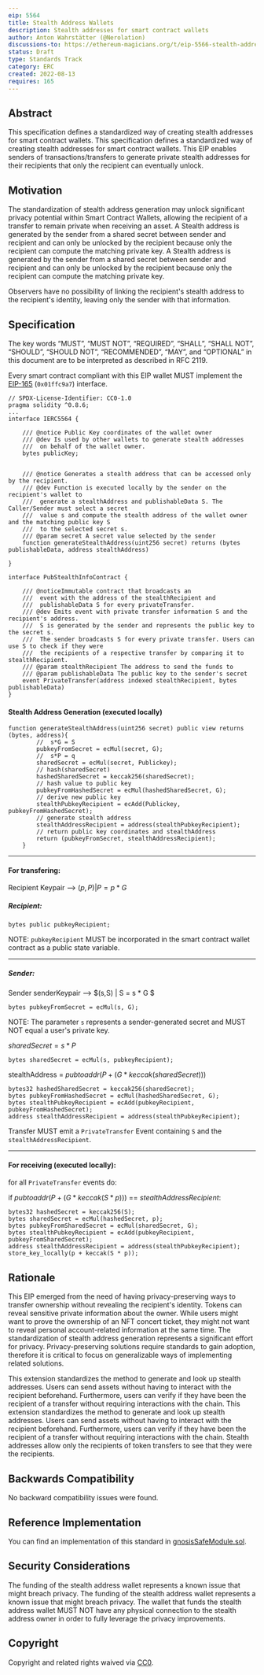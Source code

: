 ```yaml
---
eip: 5564
title: Stealth Address Wallets
description: Stealth addresses for smart contract wallets
author: Anton Wahrstätter (@Nerolation)
discussions-to: https://ethereum-magicians.org/t/eip-5566-stealth-addresses-for-smart-contract-wallets/10614
status: Draft
type: Standards Track
category: ERC
created: 2022-08-13
requires: 165
---
```



## Abstract
This specification defines a standardized way of creating stealth addresses for smart contract wallets. This specification defines a standardized way of creating stealth addresses for smart contract wallets. This EIP enables senders of transactions/transfers to generate private stealth addresses for their recipients that only the recipient can eventually unlock.

## Motivation
The standardization of stealth address generation may unlock significant privacy potential within Smart Contract Wallets, allowing the recipient of a transfer to remain private when receiving an asset. A Stealth address is generated by the sender from a shared secret between sender and recipient and can only be unlocked by the recipient because only the recipient can compute the matching private key. A Stealth address is generated by the sender from a shared secret between sender and recipient and can only be unlocked by the recipient because only the recipient can compute the matching private key.

Observers have no possibility of linking the recipient's stealth address to the recipient's identity, leaving only the sender with that information.

## Specification
The key words “MUST”, “MUST NOT”, “REQUIRED”, “SHALL”, “SHALL NOT”, “SHOULD”, “SHOULD NOT”, “RECOMMENDED”, “MAY”, and “OPTIONAL” in this document are to be interpreted as described in RFC 2119.

Every smart contract compliant with this EIP wallet MUST implement the [EIP-165](./eip-165.md) (`0x01ffc9a7`) interface.

```solidity
// SPDX-License-Identifier: CC0-1.0
pragma solidity ^0.8.6;
...
interface IERC5564 {

    /// @notice Public Key coordinates of the wallet owner
    /// @dev Is used by other wallets to generate stealth addresses
    ///  on behalf of the wallet owner.
    bytes publicKey;


    /// @notice Generates a stealth address that can be accessed only by the recipient.
    /// @dev Function is executed locally by the sender on the recipient's wallet to
    ///  generate a stealthAddress and publishableData S. The Caller/Sender must select a secret
    ///  value s and compute the stealth address of the wallet owner and the matching public key S
    ///  to the selected secret s.
    /// @param secret A secret value selected by the sender
    function generateStealthAddress(uint256 secret) returns (bytes publishableData, address stealthAddress)

}

interface PubStealthInfoContract {

    /// @noticeImmutable contract that broadcasts an 
    ///  event with the address of the stealthRecipient and 
    ///  publishableData S for every privateTransfer. 
    /// @dev Emits event with private transfer information S and the recipient's address.
    ///  S is generated by the sender and represents the public key to the secret s.
    ///  The sender broadcasts S for every private transfer. Users can use S to check if they were
    ///  the recipients of a respective transfer by comparing it to stealthRecipient.
    /// @param stealthRecipient The address to send the funds to
    /// @param publishableData The public key to the sender's secret
    event PrivateTransfer(address indexed stealthRecipient, bytes publishableData)
}
```

#### Stealth Address Generation (executed locally)

```solidity
function generateStealthAddress(uint256 secret) public view returns (bytes, address){
        //  s*G = S
        pubkeyFromSecret = ecMul(secret, G);
        //  s*P = q
        sharedSecret = ecMul(secret, Publickey);
        // hash(sharedSecret)
        hashedSharedSecret = keccak256(sharedSecret);
        // hash value to public key
        pubkeyFromHashedSecret = ecMul(hashedSharedSecret, G);
        // derive new public key
        stealthPubkeyRecipient = ecAdd(Publickey, pubkeyFromHashedSecret);
        // generate stealth address
        stealthAddressRecipient = address(stealthPubkeyRecipient);
        // return public key coordinates and stealthAddress
        return (pubkeyFromSecret, stealthAddressRecipient);
    }
```


---

#### For transfering:

Recipient Keypair --> $(p,P) | P = p * G$


##### Recipient:
```solidity
bytes public pubkeyRecipient;
```
NOTE: `pubkeyRecipient` MUST be incorporated in the smart contract wallet contract as a public state variable.

---

##### Sender:

Sender senderKeypair  --> $(s,S) | S = s * G $
```solidity
bytes pubkeyFromSecret = ecMul(s, G);
```
NOTE: The parameter `s` represents a sender-generated secret and MUST NOT equal a user's private key.

$sharedSecret    = s * P$

```solidity
bytes sharedSecret = ecMul(s, pubkeyRecipient);
```




stealthAddress  = $pubtoaddr(P + (G * keccak(sharedSecret)))$
```solidity
bytes32 hashedSharedSecret = keccak256(sharedSecret);
bytes pubkeyFromHashedSecret = ecMul(hashedSharedSecret, G);
bytes stealthPubkeyRecipient = ecAdd(pubkeyRecipient, pubkeyFromHashedSecret);
address stealthAddressRecipient = address(stealthPubkeyRecipient);
```
Transfer MUST emit a `PrivateTransfer` Event containing `S` and the `stealthAddressRecipient`.


---


#### For receiving (executed locally):

for all `PrivateTransfer` events do:

if $pubtoaddr(P + (G * keccak(S * p)))$ == $stealthAddressRecipient$:
```solidity
bytes32 hashedSecret = keccak256(S);
bytes sharedSecret = ecMul(hashedSecret, p);
bytes pubkeyFromSharedSecret = ecMul(sharedSecret, G);
bytes stealthPubkeyRecipient = ecAdd(pubkeyRecipient, pubkeyFromSharedSecret);
address stealthAddressRecipient = address(stealthPubkeyRecipient);
store_key_locally(p + keccak(S * p));
```


## Rationale
This EIP emerged from the need of having privacy-preserving ways to transfer ownership without revealing the recipient's identity. Tokens can reveal sensitive private information about the owner. While users might want to prove the ownership of an NFT concert ticket, they might not want to reveal personal account-related information at the same time. The standardization of stealth address generation represents a significant effort for privacy. Privacy-preserving solutions require standards to gain adoption, therefore it is critical to focus on generalizable ways of implementing related solutions.

This extension standardizes the method to generate and look up stealth addresses. Users can send assets without having to interact with the recipient beforehand. Furthermore, users can verify if they have been the recipient of a transfer without requiring interactions with the chain. This extension standardizes the method to generate and look up stealth addresses. Users can send assets without having to interact with the recipient beforehand. Furthermore, users can verify if they have been the recipient of a transfer without requiring interactions with the chain. Stealth addresses allow only the recipients of token transfers to see that they were the recipients.


## Backwards Compatibility
No backward compatibility issues were found.

## Reference Implementation
You can find an implementation of this standard in [gnosisSafeModule.sol](../assets/eip-5564/gnosisSafeModule.sol).

## Security Considerations
The funding of the stealth address wallet represents a known issue that might breach privacy. The funding of the stealth address wallet represents a known issue that might breach privacy. The wallet that funds the stealth address wallet MUST NOT have any physical connection to the stealth address owner in order to fully leverage the privacy improvements.

## Copyright
Copyright and related rights waived via [CC0](../LICENSE.md).
